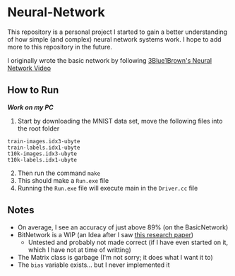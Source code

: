 # Neural-Network

This repository is a personal project I started to gain a better understanding of how simple (and complex) neural network systems work. I hope to add more to this repository in the future.  
  
I originally wrote the basic network by following [3Blue1Brown's Neural Network Video](https://www.youtube.com/watch?v=aircAruvnKk)
## How to Run
***Work on my PC***  
1. Start by downloading the MNIST data set, move the following files into the root folder
```
train-images.idx3-ubyte
train-labels.idx1-ubyte
t10k-images.idx3-ubyte
t10k-labels.idx1-ubyte
```
2. Then run the command `make`  
3. This should make a `Run.exe` file  
4. Running the `Run.exe` file will execute main in the `Driver.cc` file

## Notes
- On average, I see an accuracy of just above 89% (on the BasicNetwork)
- BitNetwork is a WIP (an Idea after I saw [this research paper](https://arxiv.org/abs/2402.17764))
  - Untested and probably not made correct (if I have even started on it, which I have not at time of writting)
- The Matrix class is garbage (I'm not sorry; it does what I want it to)
- The `bias` variable exists... but I never implemented it